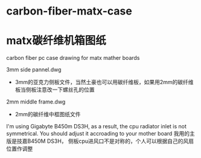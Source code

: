 # carbon-fiber-matx-case
# matx碳纤维机箱图纸

carbon fiber pc case drawing for matx mather boards

3mm side pannel.dwg 
- 3mm的亚克力侧板文件，当然土豪也可以用碳纤维板，如果用2mm的碳纤维板当侧板注意改一下螺丝孔的位置

2mm middle frame.dwg 
- 2mm的碳纤维中框图纸文件

I'm using Gigabyte B450m DS3H, as a result, the cpu radiator inlet is not symmetrical. You should adjust it accroading to your mother board
我用的主版是技嘉B450M DS3H， 侧板cpu进风口不是对称的，个人可以根据自己的风扇位置作调整
